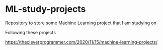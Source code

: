 # ML-study-projects
Repository to store some Machine Learning project that I am studying on

Following these projects 

https://thecleverprogrammer.com/2020/11/15/machine-learning-projects/